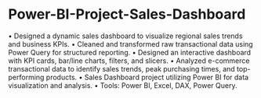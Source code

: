 # Power-BI-Project-Sales-Dashboard
•	Designed a dynamic sales dashboard to visualize regional sales trends and business KPIs.
•	Cleaned and transformed raw transactional data using Power Query for structured reporting.
•	Designed an interactive dashboard with KPI cards, bar/line charts, filters, and slicers.
•	Analyzed e-commerce transactional data to identify sales trends, peak purchasing times, and top-performing products.
•	Sales Dashboard project utilizing Power BI for data visualization and analysis.
•	Tools: Power BI, Excel, DAX, Power Query.

